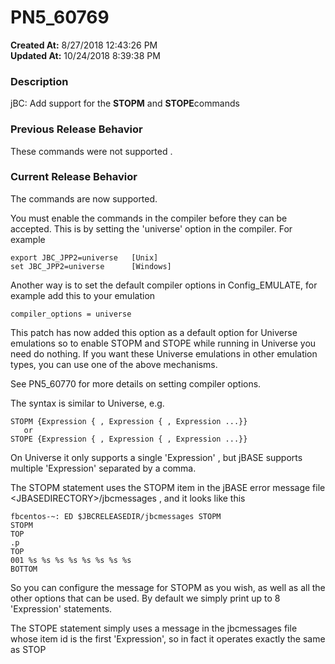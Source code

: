 # PN5_60769

**Created At:** 8/27/2018 12:43:26 PM  
**Updated At:** 10/24/2018 8:39:38 PM  


### Description

jBC: Add support for the **STOPM** and **STOPE**commands



### Previous Release Behavior

These commands were not supported .



### Current Release Behavior

The commands are now supported.

You must enable the commands in the compiler before they can be accepted. This is by setting the 'universe' option in the compiler. For example

```
export JBC_JPP2=universe   [Unix]
set JBC_JPP2=universe      [Windows]
```

Another way is to set the default compiler options in Config\_EMULATE, for example add this to your emulation

```
compiler_options = universe
```

This patch has now added this option as a default option for Universe emulations so to enable STOPM and STOPE while running in Universe you need do nothing. If you want these Universe emulations in other emulation types, you can use one of the above mechanisms.

See PN5\_60770 for more details on setting compiler options.

The syntax is similar to Universe, e.g.

```
STOPM {Expression { , Expression { , Expression ...}}
   or
STOPE {Expression { , Expression { , Expression ...}}
```

On Universe it only supports a single 'Expression' , but jBASE supports multiple 'Expression' separated by a comma.

The STOPM statement uses the STOPM item in the jBASE error message file &lt;JBASEDIRECTORY&gt;/jbcmessages , and it looks like this

```
fbcentos-~: ED $JBCRELEASEDIR/jbcmessages STOPM
STOPM
TOP
.p
TOP
001 %s %s %s %s %s %s %s %s
BOTTOM
```

So you can configure the message for STOPM as you wish, as well as all the other options that can be used. By default we simply print up to 8 'Expression' statements.

The STOPE statement simply uses a message in the jbcmessages file whose item id is the first 'Expression', so in fact it operates exactly the same as STOP
